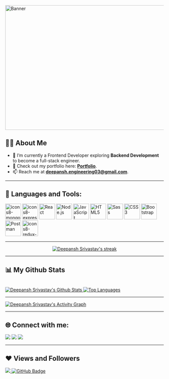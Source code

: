 <img width="1584" height="396" alt="Banner" src="https://github.com/user-attachments/assets/07ab5391-7b89-4d5c-a3a9-e41f25b4a54c" />

## 🙋‍♂️ About Me

- 🌱 I’m currently a Frontend Developer exploring **Backend Development** to become a full-stack engineer.
- 💼 Check out my portfolio here: **[Portfolio](https://react-portfolio-phi-seven.vercel.app/)**.
- 📫 Reach me at **deepansh.engineering03@gmail.com**.

---

## 🚀 Languages and Tools:

<p align="left">
    <img width="50" height="50" alt="icons8-mongo-db-96" src="https://github.com/user-attachments/assets/1b29cb53-a55a-475d-9d5a-9a0a792ee4b1" />
    <img width="50" height="50" alt="icons8-express-js-100 (1)" src="https://github.com/user-attachments/assets/74a06af1-82c5-459f-b815-64fff9a203e3" />
    <img width="50" height="50" alt="React" src="https://github.com/user-attachments/assets/6c3688f8-bc91-49b5-ab61-5e701a9bfa58" />
    <img src="https://img.icons8.com/color/48/000000/nodejs.png" alt="Node.js" width="50" height="50"/>
    <img src="https://img.icons8.com/color/48/000000/javascript.png" alt="JavaScript" width="50" height="50"/>
    <img src="https://img.icons8.com/color/48/000000/html-5.png" alt="HTML5" width="50" height="50"/>
    <img src="https://img.icons8.com/color/48/000000/sass.png" alt="Sass" width="50" height="50"/>
    <img src="https://img.icons8.com/color/48/000000/css3.png" alt="CSS3" width="50" height="50"/>
    <img src="https://img.icons8.com/color/48/000000/bootstrap.png" alt="Bootstrap" width="50" height="50"/>
    <img src="https://www.vectorlogo.zone/logos/getpostman/getpostman-icon.svg" alt="Postman" width="50" height="50"/>
    <img width="50" height="50" alt="icons8-redux-96" src="https://github.com/user-attachments/assets/50e09f48-e41c-47e5-8f63-0d98dcf1331c" />
</p>




---

<p align="center">
    <a href="https://github.com/Deepansh-Srivastav/github-readme-streak-stats">
        <img title="🔥 Get streak stats for your profile at git.io/streak-stats" alt="Deepansh Srivastav's streak" src="https://github-readme-streak-stats.herokuapp.com/?user=Deepansh-Srivastav&theme=black-ice&hide_border=true&stroke=0000&background=060A0CD0"/>
    </a>
</p>

---

## 📊 My Github Stats

<br/>
<a href="https://github.com/Deepansh-Srivastav/github-readme-stats">
  <img alt="Deepansh Srivastav's Github Stats" src="https://github-readme-stats.vercel.app/api?username=Deepansh-Srivastav&show_icons=true&count_private=true&theme=react&hide_border=true&bg_color=0D1117" />
</a>
<a href="https://github.com/Deepansh-Srivastav/github-readme-stats">
  <img alt="Top Languages" src="https://github-readme-stats.vercel.app/api/top-langs/?username=Deepansh-Srivastav&langs_count=8&count_private=true&layout=compact&theme=react&hide_border=true&bg_color=0D1117" />
</a>

---

<a href="https://github.com/Deepansh-Srivastav/github-readme-activity-graph">
  <img alt="Deepansh Srivastav's Activity Graph" 
       src="https://github-readme-activity-graph.vercel.app/graph?username=Deepansh-Srivastav&bg_color=0D1117&color=5BCDEC&line=5BCDEC&point=FFFFFF&hide_border=true" />
</a>


---

## 🌐 Connect with me:
<p align="left">

<a href="www.linkedin.com/in/deepansh-srivastav"><img src="https://img.icons8.com/fluent/48/000000/linkedin.png"/></a>
<a href="https://www.instagram.com/deepansh.26/"><img src="https://img.icons8.com/fluent/48/000000/instagram-new.png"/></a>
<a href="https://twitter.com/deepansh_26"><img src="https://img.icons8.com/fluent/48/000000/twitter.png"/></a>

</p>

---

## ❤ Views and Followers
<a href="https://github.com/Deepansh-Srivastav/github-profile-views-counter">
    <img src="https://komarev.com/ghpvc/?username=Deepansh-Srivastav">
</a>
<a href="https://github.com/Deepansh-Srivastav?tab=followers">
    <img src="https://img.shields.io/github/followers/Deepansh-Srivastav?label=Followers&style=social" alt="GitHub Badge">
</a>
